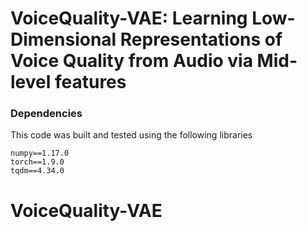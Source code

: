 # VoiceQuality-VAE: Learning Low-Dimensional Representations of Voice Quality from Audio via Mid-level features

### Dependencies

This code was built and tested using the following libraries

```
numpy==1.17.0
torch==1.9.0
tqdm==4.34.0
```


# VoiceQuality-VAE
